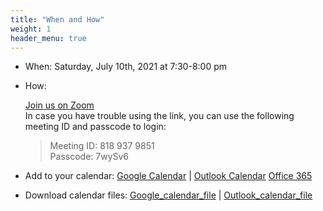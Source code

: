 ```yaml
---
title: "When and How"
weight: 1
header_menu: true
---
```


* When: Saturday, July 10th, 2021 at 7:30-8:00 pm

* How: 
    <!-- [Join us in this online streaming event](https://www.youtube.com/channel/UC7UZEHXdMH0Y3DwmdzITyow/live) -->
    [Join us on Zoom](https://us04web.zoom.us/j/8189379851?pwd=WTY4ajJRL05hVmVBSjEySGVNS2c4UT09)  
    In case you have trouble using the link, you can use the following meeting ID and passcode to login:
    > Meeting ID: 818 937 9851   
    > Passcode: 7wySv6


* Add to your calendar: 
     [Google Calendar](https://calendar.google.com/calendar/render?action=TEMPLATE&dates=20210710T233000Z%2F20210711T000000Z&details=Please%20come%20join%20us%20on-line%20to%20consider%20this%20topic%20together.%20Join%20us%20on%20Zoom-%0Ahttps%3A%2F%2Fus04web.zoom.us%2Fj%2F8189379851%3Fpwd%3DWTY4ajJRL05hVmVBSjEySGVNS2c4UT09%0A%0A%20%20%20%20In%20case%20you%20have%20trouble%20using%20the%20link%2C%20you%20can%20use%20the%20following%20meeting%20ID%20and%20passcode%20to%20login%3A%0A%20%20%20%20%3E%20Meeting%20ID%3A%20818%20937%209851%20%20%20%0A%20%20%20%20%3E%20Passcode%3A%207wySv6%0A%0AMore%20details%20can%20be%20found%20at%3A%20http%3A%2F%2Fwww.cbmministry.org%2Fevents%2Fgospel%2F2021%2F2021-07-10%2FEnglish%2F&location=Zoom&text=Love%20and%20a%20Good%20Conscience%3A%20How%20important%20are%20these%20to%20you%3F) | 
     [Outlook Calendar](https://outlook.live.com/calendar/0/deeplink/compose?body=Please%20come%20join%20us%20on-line%20to%20consider%20this%20topic%20together.%20Join%20us%20on%20Zoom-%0Ahttps%3A%2F%2Fus04web.zoom.us%2Fj%2F8189379851%3Fpwd%3DWTY4ajJRL05hVmVBSjEySGVNS2c4UT09%0A%0A%20%20%20%20In%20case%20you%20have%20trouble%20using%20the%20link%2C%20you%20can%20use%20the%20following%20meeting%20ID%20and%20passcode%20to%20login%3A%0A%20%20%20%20%3E%20Meeting%20ID%3A%20818%20937%209851%20%20%20%0A%20%20%20%20%3E%20Passcode%3A%207wySv6%0A%0AMore%20details%20can%20be%20found%20at%3A%20http%3A%2F%2Fwww.cbmministry.org%2Fevents%2Fgospel%2F2021%2F2021-07-10%2FEnglish%2F&enddt=2021-07-11T00%3A00%3A00%2B00%3A00&location=Zoom&path=%2Fcalendar%2Faction%2Fcompose&rru=addevent&startdt=2021-07-10T23%3A30%3A00%2B00%3A00&subject=Love%20and%20a%20Good%20Conscience%3A%20How%20important%20are%20these%20to%20you%3F)
     [Office 365](https://outlook.office.com/calendar/0/deeplink/compose?body=Please%20come%20join%20us%20on-line%20to%20consider%20this%20topic%20together.%20Join%20us%20on%20Zoom-%0Ahttps%3A%2F%2Fus04web.zoom.us%2Fj%2F8189379851%3Fpwd%3DWTY4ajJRL05hVmVBSjEySGVNS2c4UT09%0A%0A%20%20%20%20In%20case%20you%20have%20trouble%20using%20the%20link%2C%20you%20can%20use%20the%20following%20meeting%20ID%20and%20passcode%20to%20login%3A%0A%20%20%20%20%3E%20Meeting%20ID%3A%20818%20937%209851%20%20%20%0A%20%20%20%20%3E%20Passcode%3A%207wySv6%0A%0AMore%20details%20can%20be%20found%20at%3A%20http%3A%2F%2Fwww.cbmministry.org%2Fevents%2Fgospel%2F2021%2F2021-07-10%2FEnglish%2F&enddt=2021-07-11T00%3A00%3A00%2B00%3A00&location=Zoom&path=%2Fcalendar%2Faction%2Fcompose&rru=addevent&startdt=2021-07-10T23%3A30%3A00%2B00%3A00&subject=Love%20and%20a%20Good%20Conscience%3A%20How%20important%20are%20these%20to%20you%3F)

* Download calendar files:
    [Google_calendar_file](calendar/google_calendar.ics) |
    [Outlook_calendar_file](calendar/outlook_calendar.ics)